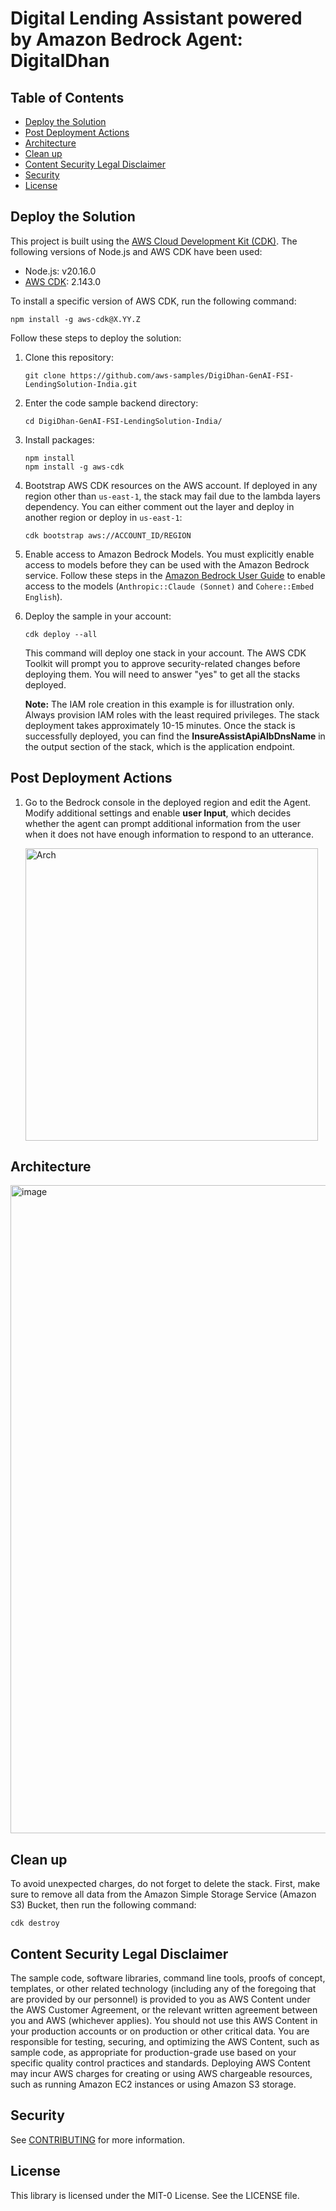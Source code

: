 # Digital Lending Assistant powered by Amazon Bedrock Agent: DigitalDhan

## Table of Contents
- [Deploy the Solution](#deploy-the-solution)
- [Post Deployment Actions](#post-deployment-actions)
- [Architecture](#architecture)
- [Clean up](#clean-up)
- [Content Security Legal Disclaimer](#content-security-legal-disclaimer)
- [Security](#security)
- [License](#license)

## Deploy the Solution

This project is built using the [AWS Cloud Development Kit (CDK)](https://aws.amazon.com/cdk/). The following versions of Node.js and AWS CDK have been used:

- Node.js: v20.16.0
- [AWS CDK](https://github.com/aws/aws-cdk/releases/tag/v2.143.0): 2.143.0

To install a specific version of AWS CDK, run the following command:

```
npm install -g aws-cdk@X.YY.Z
```

Follow these steps to deploy the solution:

1. Clone this repository:

   ```shell
   git clone https://github.com/aws-samples/DigiDhan-GenAI-FSI-LendingSolution-India.git
   ```

2. Enter the code sample backend directory:

   ```shell
   cd DigiDhan-GenAI-FSI-LendingSolution-India/
   ```

3. Install packages:

   ```shell
   npm install
   npm install -g aws-cdk
   ```

4. Bootstrap AWS CDK resources on the AWS account. If deployed in any region other than `us-east-1`, the stack may fail due to the lambda layers dependency. You can either comment out the layer and deploy in another region or deploy in `us-east-1`:

   ```shell
   cdk bootstrap aws://ACCOUNT_ID/REGION
   ```

5. Enable access to Amazon Bedrock Models. You must explicitly enable access to models before they can be used with the Amazon Bedrock service. Follow these steps in the [Amazon Bedrock User Guide](https://docs.aws.amazon.com/bedrock/latest/userguide/model-access-modify.html) to enable access to the models (`Anthropic::Claude (Sonnet)` and `Cohere::Embed English`).

6. Deploy the sample in your account:

   ```shell
   cdk deploy --all
   ```

   This command will deploy one stack in your account. The AWS CDK Toolkit will prompt you to approve security-related changes before deploying them. You will need to answer "yes" to get all the stacks deployed.

   **Note:** The IAM role creation in this example is for illustration only. Always provision IAM roles with the least required privileges. The stack deployment takes approximately 10-15 minutes. Once the stack is successfully deployed, you can find the **InsureAssistApiAlbDnsName** in the output section of the stack, which is the application endpoint.

## Post Deployment Actions

1. Go to the Bedrock console in the deployed region and edit the Agent. Modify additional settings and enable **user Input**, which decides whether the agent can prompt additional information from the user when it does not have enough information to respond to an utterance.

   <img width="468" alt="Arch" src="https://github.com/user-attachments/assets/b1879242-fc29-43f9-8a29-25bcd84dcbe0">


## Architecture

<img width="1037" alt="image" src="https://github.com/user-attachments/assets/7d413d7f-c22c-4eea-a720-f38606b2b975">

## Clean up

To avoid unexpected charges, do not forget to delete the stack. First, make sure to remove all data from the Amazon Simple Storage Service (Amazon S3) Bucket, then run the following command:

```shell
cdk destroy
```

## Content Security Legal Disclaimer

The sample code, software libraries, command line tools, proofs of concept, templates, or other related technology (including any of the foregoing that are provided by our personnel) is provided to you as AWS Content under the AWS Customer Agreement, or the relevant written agreement between you and AWS (whichever applies). You should not use this AWS Content in your production accounts or on production or other critical data. You are responsible for testing, securing, and optimizing the AWS Content, such as sample code, as appropriate for production-grade use based on your specific quality control practices and standards. Deploying AWS Content may incur AWS charges for creating or using AWS chargeable resources, such as running Amazon EC2 instances or using Amazon S3 storage.

## Security

See [CONTRIBUTING](CONTRIBUTING.md#security-issue-notifications) for more information.

## License

This library is licensed under the MIT-0 License. See the LICENSE file.
